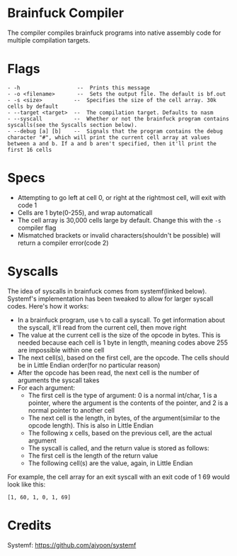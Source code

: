 # Brainfuck Compiler
The compiler compiles brainfuck programs into native assembly code for multiple compilation targets.

# Flags
```
- -h                  --  Prints this message
- -o <filename>       --  Sets the output file. The default is bf.out
- -s <size>          --  Specifies the size of the cell array. 30k cells by default
- --target <target>  --  The compilation target. Defaults to nasm
- --syscall          --  Whether or not the brainfuck program contains syscalls(see the Syscalls section below). 
- --debug [a] [b]    --  Signals that the program contains the debug character "#", which will print the current cell array at values between a and b. If a and b aren't specified, then it'll print the first 16 cells
```

# Specs
- Attempting to go left at cell 0, or right at the rightmost cell, will exit with code 1
- Cells are 1 byte(0-255), and wrap automaticall
- The cell array is 30,000 cells large by default. Change this with the `-s` compiler flag
- Mismatched brackets or invalid characters(shouldn't be possible) will return a compiler error(code 2)

# Syscalls
The idea of syscalls in brainfuck comes from systemf(linked below). Systemf's implementation has been tweaked to allow for larger syscall codes.
Here's how it works:
- In a brainfuck program, use `%` to call a syscall. To get information about the syscall, it'll read from the current cell, then move right
- The value at the current cell is the size of the opcode in bytes. This is needed because each cell is 1 byte in length, meaning codes above 255 are impossible within one cell
- The next cell(s), based on the first cell, are the opcode. The cells should be in Little Endian order(for no particular reason)
- After the opcode has been read, the next cell is the number of arguments the syscall takes
- For each argument:
  - The first cell is the type of argument: 0 is a normal int/char, 1 is a pointer, where the argument is the contents of the pointer, and 2 is a normal pointer to another cell
  - The next cell is the length, in bytes, of the argument(similar to the opcode length). This is also in Little Endian
  - The following x cells, based on the previous cell, are the actual argument
  - The syscall is called, and the return value is stored as follows:
  - The first cell is the length of the return value
  - The following cell(s) are the value, again, in Little Endian

For example, the cell array for an exit syscall with an exit code of 1 69 would look like this:

`[1, 60, 1, 0, 1, 69]`

# Credits
Systemf: https://github.com/ajyoon/systemf
